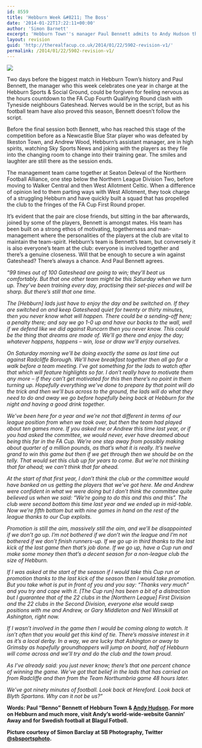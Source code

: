```yaml
---
id: 8559
title: 'Hebburn Week &#8211; The Boss'
date: '2014-01-22T17:22:11+00:00'
author: 'Simon Barnett'
excerpt: 'Hebburn Town''s manager Paul Bennett admits to Andy Hudson that Gateshead are likely to win. But they might not ...'
layout: revision
guid: 'http://therealfacup.co.uk/2014/01/22/5902-revision-v1/'
permalink: /2014/01/22/5902-revision-v1/
---
```


[![](http://therealfacup.co.uk/wp-content/uploads/2011/10/benno.jpg)](http://therealfacup.co.uk/2011/10/28/hebburn-week-the-boss/benno/)

Two days before the biggest match in Hebburn Town’s history and Paul Bennett, the manager who this week celebrates one year in charge at the Hebburn Sports &amp; Social Ground, could be forgiven for feeling nervous as the hours countdown to the FA Cup Fourth Qualifying Round clash with Tyneside neighbours Gateshead. Nerves would be in the script, but as his football team have also proved this season, Bennett doesn’t follow the script.

Before the final session both Bennett, who has reached this stage of the competition before as a Newcastle Blue Star player who was defeated by Ilkeston Town, and Andrew Wood, Hebburn’s assistant manager, are in high spirits, watching Sky Sports News and joking with the players as they file into the changing room to change into their training gear. The smiles and laughter are still there as the session ends.

The management team came together at Seaton Deleval of the Northern Football Alliance, one step below the Northern League Division Two, before moving to Walker Central and then West Allotment Celtic. When a difference of opinion led to them parting ways with West Allotment, they took charge of a struggling Hebburn and have quickly built a squad that has propelled the club to the fringes of the FA Cup First Round proper.

It’s evident that the pair are close friends, but sitting in the bar afterwards, joined by some of the players, Bennett is amongst mates. His team has been built on a strong ethos of motivating, togetherness and man-management where the personalities of the players at the club are vital to maintain the team-spirit. Hebburn’s team is Bennett’s team, but conversely it is also everyone’s team at the club: everyone is involved together and there’s a genuine closeness. Will that be enough to secure a win against Gateshead? There’s always a chance. And Paul Bennett agrees.

*“99 times out of 100 Gateshead are going to win; they’ll beat us comfortably. But that one other team might be this Saturday when we turn up. They’ve been training every day, practising their set-pieces and will be sharp. But there’s still that one time.*

*The \[Hebburn\] lads just have to enjoy the day and be switched on. If they are switched on and keep Gateshead quiet for twenty or thirty minutes, then you never know what will happen. There could be a sending-off here; a penalty there; and say we go 1-0 up and have our backs to the wall, well if we defend like we did against Runcorn then you never know. This could be the thing that dreams are made of. We’ll go there and enjoy the day; whatever happens, happens – win, lose or draw we’ll enjoy ourselves.*

*On Saturday morning we’ll be doing exactly the same as last time out against Radcliffe Borough. We’ll have breakfast together then all go for a walk before a team meeting. I’ve got something for the lads to watch after that which will feature highlights so far. I don’t really have to motivate them any more – if they can’t get motivated for this then there’s no point in them turning up. Hopefully everything we’ve done to prepare by that point will do the trick and then we’ll bus across to the ground, the lads will do what they need to do and away we go before hopefully being back at Hebburn for the night and having a good drink together.*

*We’ve been here for a year and we’re not that different in terms of our league position from when we took over, but then the team had played about ten games more. If you asked me or Andrew this time last year, or if you had asked the committee, we would never, ever have dreamed about being this far in the FA Cup. We’re one step away from possibly making about quarter of a million pounds, as that’s what it is really. It’s twelve grand to win this game but then if we get through then we should be on the telly. That would set this club up for years to come. But we’re not thinking that far ahead; we can’t think that far ahead.*

*At the start of that first year, I don’t think the club or the committee would have banked on us getting the players that we’ve got here. Me and Andrew were confident in what we were doing but I don’t think the committee quite believed us when we said: “We’re going to do this and this and this”. The club were second bottom this time last year and we ended up in mid-table. Now we’re fifth bottom but with nine games in hand on the rest of the league thanks to our Cup exploits.*

*Promotion is still the aim, massively still the aim, and we’ll be disappointed if we don’t go up. I’m not bothered if we don’t win the league and I’m not bothered if we don’t finish runners-up. If we go up in third thanks to the last kick of the last game then that’s job done. If we go up, have a Cup run and make some money then that’s a decent season for a non-league club the size of Hebburn.*

*If I was asked at the start of the season if I would take this Cup run or promotion thanks to the last kick of the season then I would take promotion. But you take what is put in front of you and you say: “Thanks very much” and you try and cope with it. \[The Cup run\] has been a bit of a distraction but I guarantee that of the 22 clubs in the \[Northern League\] First Division and the 22 clubs in the Second Division, everyone else would swap positions with me and Andrew, or Gary Middleton and Neil Winskill at Ashington, right now.*

*If I wasn’t involved in the game then I would be coming along to watch. It isn’t often that you would get this kind of tie. There’s massive interest in it as it’s a local derby. In a way, we are lucky that Ashington or away to Grimsby as hopefully groundhoppers will jump on board, half of Hebburn will come across and we’ll try and do the club and the town proud.*

*As I’ve already said: you just never know; there’s that one percent chance of winning the game. We’ve got that belief in the lads that has carried on from Radcliffe and then from the Team Northumbria game 48 hours later.*

*We’ve got ninety minutes of football. Look back at Hereford. Look back at Blyth Spartans. Why can it not be us?”*

**Words: Paul “Benno” Bennett of Hebburn Town &amp; [Andy Hudson](http://twitter.com/#%21/HuddoHudson). For more on Hebburn and much more, visit Andy’s world-wide-website Gannin’ Away and for Swedish football at Blagul Fotboll.**

**Picture courtesy of Simon Barclay at SB Photography, Twitter [@sbsportsphoto](http://twitter.com/#%21/sbsportsphoto).**